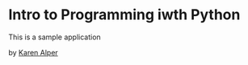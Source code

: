 # Intro to Programming iwth Python

This is a sample application

by [Karen Alper](http://www.linkedin.com/in/karen-alper)
